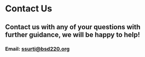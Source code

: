 # Contact Us
## Contact us with any of your questions with further guidance, we will be happy to help!
### Email: ssurti@bsd220.org
